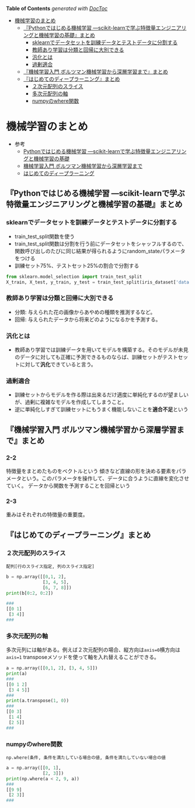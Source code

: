 <!-- START doctoc generated TOC please keep comment here to allow auto update -->
<!-- DON'T EDIT THIS SECTION, INSTEAD RE-RUN doctoc TO UPDATE -->
**Table of Contents**  *generated with [DocToc](https://github.com/thlorenz/doctoc)*

- [機械学習のまとめ](#%E6%A9%9F%E6%A2%B0%E5%AD%A6%E7%BF%92%E3%81%AE%E3%81%BE%E3%81%A8%E3%82%81)
  - [『Pythonではじめる機械学習 ―scikit-learnで学ぶ特徴量エンジニアリングと機械学習の基礎』まとめ](#%E3%80%8Epython%E3%81%A7%E3%81%AF%E3%81%98%E3%82%81%E3%82%8B%E6%A9%9F%E6%A2%B0%E5%AD%A6%E7%BF%92-%E2%80%95scikit-learn%E3%81%A7%E5%AD%A6%E3%81%B6%E7%89%B9%E5%BE%B4%E9%87%8F%E3%82%A8%E3%83%B3%E3%82%B8%E3%83%8B%E3%82%A2%E3%83%AA%E3%83%B3%E3%82%B0%E3%81%A8%E6%A9%9F%E6%A2%B0%E5%AD%A6%E7%BF%92%E3%81%AE%E5%9F%BA%E7%A4%8E%E3%80%8F%E3%81%BE%E3%81%A8%E3%82%81)
    - [sklearnでデータセットを訓練データとテストデータに分割する](#sklearn%E3%81%A7%E3%83%87%E3%83%BC%E3%82%BF%E3%82%BB%E3%83%83%E3%83%88%E3%82%92%E8%A8%93%E7%B7%B4%E3%83%87%E3%83%BC%E3%82%BF%E3%81%A8%E3%83%86%E3%82%B9%E3%83%88%E3%83%87%E3%83%BC%E3%82%BF%E3%81%AB%E5%88%86%E5%89%B2%E3%81%99%E3%82%8B)
    - [教師あり学習は分類と回帰に大別できる](#%E6%95%99%E5%B8%AB%E3%81%82%E3%82%8A%E5%AD%A6%E7%BF%92%E3%81%AF%E5%88%86%E9%A1%9E%E3%81%A8%E5%9B%9E%E5%B8%B0%E3%81%AB%E5%A4%A7%E5%88%A5%E3%81%A7%E3%81%8D%E3%82%8B)
    - [汎化とは](#%E6%B1%8E%E5%8C%96%E3%81%A8%E3%81%AF)
    - [過剰適合](#%E9%81%8E%E5%89%B0%E9%81%A9%E5%90%88)
  - [『機械学習入門 ボルツマン機械学習から深層学習まで』まとめ](#%E3%80%8E%E6%A9%9F%E6%A2%B0%E5%AD%A6%E7%BF%92%E5%85%A5%E9%96%80-%E3%83%9C%E3%83%AB%E3%83%84%E3%83%9E%E3%83%B3%E6%A9%9F%E6%A2%B0%E5%AD%A6%E7%BF%92%E3%81%8B%E3%82%89%E6%B7%B1%E5%B1%A4%E5%AD%A6%E7%BF%92%E3%81%BE%E3%81%A7%E3%80%8F%E3%81%BE%E3%81%A8%E3%82%81)
  - [『はじめてのディープラーニング』まとめ](#%E3%80%8E%E3%81%AF%E3%81%98%E3%82%81%E3%81%A6%E3%81%AE%E3%83%87%E3%82%A3%E3%83%BC%E3%83%97%E3%83%A9%E3%83%BC%E3%83%8B%E3%83%B3%E3%82%B0%E3%80%8F%E3%81%BE%E3%81%A8%E3%82%81)
    - [２次元配列のスライス](#%EF%BC%92%E6%AC%A1%E5%85%83%E9%85%8D%E5%88%97%E3%81%AE%E3%82%B9%E3%83%A9%E3%82%A4%E3%82%B9)
    - [多次元配列の軸](#%E5%A4%9A%E6%AC%A1%E5%85%83%E9%85%8D%E5%88%97%E3%81%AE%E8%BB%B8)
    - [numpyのwhere関数](#numpy%E3%81%AEwhere%E9%96%A2%E6%95%B0)

<!-- END doctoc generated TOC please keep comment here to allow auto update -->

# 機械学習のまとめ
- 参考
  - [Pythonではじめる機械学習 ―scikit-learnで学ぶ特徴量エンジニアリングと機械学習の基礎](https://www.amazon.co.jp/Python%E3%81%A7%E3%81%AF%E3%81%98%E3%82%81%E3%82%8B%E6%A9%9F%E6%A2%B0%E5%AD%A6%E7%BF%92-%E2%80%95scikit-learn%E3%81%A7%E5%AD%A6%E3%81%B6%E7%89%B9%E5%BE%B4%E9%87%8F%E3%82%A8%E3%83%B3%E3%82%B8%E3%83%8B%E3%82%A2%E3%83%AA%E3%83%B3%E3%82%B0%E3%81%A8%E6%A9%9F%E6%A2%B0%E5%AD%A6%E7%BF%92%E3%81%AE%E5%9F%BA%E7%A4%8E-Andreas-C-Muller/dp/4873117984)
  - [機械学習入門 ボルツマン機械学習から深層学習まで](https://www.amazon.co.jp/gp/product/4274219984/ref=ppx_yo_dt_b_asin_title_o08_s00?ie=UTF8&psc=1)
  - [はじめてのディープラーニング](https://www.amazon.co.jp/%E3%81%AF%E3%81%98%E3%82%81%E3%81%A6%E3%81%AE%E3%83%87%E3%82%A3%E3%83%BC%E3%83%97%E3%83%A9%E3%83%BC%E3%83%8B%E3%83%B3%E3%82%B0-Python%E3%81%A7%E5%AD%A6%E3%81%B6%E3%83%8B%E3%83%A5%E3%83%BC%E3%83%A9%E3%83%AB%E3%83%8D%E3%83%83%E3%83%88%E3%83%AF%E3%83%BC%E3%82%AF%E3%81%A8%E3%83%90%E3%83%83%E3%82%AF%E3%83%97%E3%83%AD%E3%83%91%E3%82%B2%E3%83%BC%E3%82%B7%E3%83%A7%E3%83%B3-Machine-Learning-%E6%88%91%E5%A6%BB/dp/4797396814/ref=sr_1_1?__mk_ja_JP=%E3%82%AB%E3%82%BF%E3%82%AB%E3%83%8A&keywords=%E3%81%AF%E3%81%98%E3%82%81%E3%81%A6%E3%81%AE%E3%83%87%E3%82%A3%E3%83%BC%E3%83%97%E3%83%A9%E3%83%BC%E3%83%8B%E3%83%B3%E3%82%B0&qid=1557630774&s=gateway&sr=8-1)

## 『Pythonではじめる機械学習 ―scikit-learnで学ぶ特徴量エンジニアリングと機械学習の基礎』まとめ

### sklearnでデータセットを訓練データとテストデータに分割する
- train_test_split関数を使う
- train_test_split関数は分割を行う前にデータセットをシャッフルするので、関数呼び出しのたびに同じ結果が得られるようにrandom_stateパラメータをつける
- 訓練セット75%、テストセット25%の割合で分割する

```python
from sklearn.model_selection import train_test_split
X_train, X_test, y_train, y_test = train_test_split(iris_dataset['data'], iris_dataset['target'], random_state=0)
```

### 教師あり学習は分類と回帰に大別できる
- 分類: 与えられた花の画像からあやめの種類を推測するなど。
- 回帰: 与えられたデータから将来どのようになるかを予測する。

### 汎化とは
- 教師あり学習では訓練データを用いてモデルを構築する。そのモデルが未見のデータに対しても正確に予測できるものならば、訓練セットがテストセットに対して**汎化**できていると言う。

### 過剰適合
- 訓練セットからモデルを作る際は出来るだけ適度に単純化するのが望ましいが、過剰に複雑なモデルを作成してしまうこと。
- 逆に単純化しすぎて訓練セットにもうまく機能しないことを**適合不足**という

## 『機械学習入門 ボルツマン機械学習から深層学習まで』まとめ

### 2-2
特徴量をまとめたものをベクトルという
傾きなど直線の形を決める要素をパラメータという。このパラメータを操作して、データに合うように直線を変化させていく。
データから関数を予測することを回帰という

### 2-3
重みはそれぞれの特徴量の重要度。

## 『はじめてのディープラーニング』まとめ

### ２次元配列のスライス
`配列[行のスライス指定, 列のスライス指定]`

```py
b = np.array([[0,1, 2],
              [3, 4, 5],
              [6, 7, 8]])
print(b[0:2, 0:2])

###
[[0 1]
 [3 4]]
###
```

### 多次元配列の軸
多次元列には軸がある。例えば２次元配列の場合、縦方向は`axis=0`横方向は`axis=1`
transposeメソッドを使って軸を入れ替えることができる。

```py
a = np.array([[0,1, 2], [3, 4, 5]])
print(a)
###
[[0 1 2]
 [3 4 5]]
###
print(a.transpose(1, 0))
###
[[0 3]
 [1 4]
 [2 5]]
###
```

### numpyのwhere関数
`np.where(条件, 条件を満たしている場合の値, 条件を満たしていない場合の値`
```py
a = np.array([[0, 1],
              [2, 3]])
print(np.where(a < 2, 9, a))
###
[[9 9]
 [2 3]]
###
```
